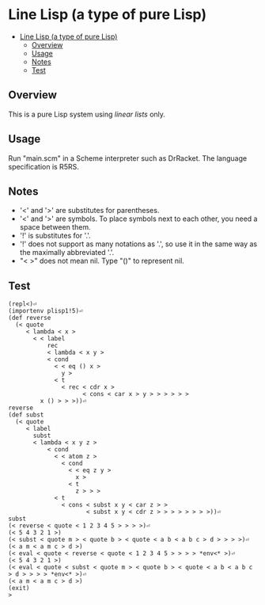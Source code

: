 # Line Lisp (a type of pure Lisp)
- [Line Lisp (a type of pure Lisp)](#line-lisp-a-type-of-pure-lisp)
  - [Overview](#overview)
  - [Usage](#usage)
  - [Notes](#notes)
  - [Test](#test)

## Overview

This is a pure Lisp system using *linear lists* only.

## Usage

Run "main.scm" in a Scheme interpreter such as DrRacket.
The language specification is R5RS.

## Notes

- '<' and '>' are substitutes for parentheses.
- '<' and '>' are symbols. To place symbols next to each other, you need a space between them.
- '!' is substitutes for '.'.
- '!' does not support as many notations as '.', so use it in the same way as the maximally abbreviated '.'.
- "< >" does not mean nil. Type "()" to represent nil.

## Test

    (repl<)⏎
    (importenv plisp1!5)⏎
    (def reverse
      (< quote
         < lambda < x >
           < < label
               rec
               < lambda < x y >
               < cond
                 < < eq () x >
                   y >
                 < t
                   < rec < cdr x >
                         < cons < car x > y > > > > > >
             x () > > >))⏎
    reverse
    (def subst
      (< quote
         < label
           subst
           < lambda < x y z >
               < cond
                 < < atom z >
                   < cond
                     < < eq z y >
                       x >
                     < t
                       z > > >
                 < t
                   < cons < subst x y < car z > >
                          < subst x y < cdr z > > > > > > > >))⏎
    subst
    (< reverse < quote < 1 2 3 4 5 > > > >)⏎
    (< 5 4 3 2 1 >)
    (< subst < quote m > < quote b > < quote < a b < a b c > d > > > >)⏎
    (< a m < a m c > d >)
    (< eval < quote < reverse < quote < 1 2 3 4 5 > > > > *env<* >)⏎
    (< 5 4 3 2 1 >)
    (< eval < quote < subst < quote m > < quote b > < quote < a b < a b c > d > > > > *env<* >)⏎
    (< a m < a m c > d >)
    (exit)
    >
